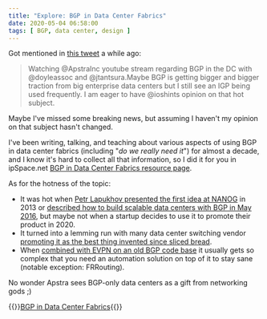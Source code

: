 ```yaml
---
title: "Explore: BGP in Data Center Fabrics"
date: 2020-05-04 06:58:00
tags: [ BGP, data center, design ]
---
```

Got mentioned in [this tweet](https://twitter.com/vpackets/status/1253371082788220929?s=11) a while ago:

> Watching @ApstraInc youtube stream regarding BGP in the DC with @doyleassoc and @jtantsura.Maybe BGP is getting bigger and bigger traction from big enterprise data centers but I still see an IGP being used frequently. I am eager to have @ioshints opinion on that hot subject.

Maybe I've missed some breaking news, but assuming I haven't my opinion on that subject hasn't changed.
<!--more-->
I've been writing, talking, and teaching about various aspects of using BGP in data center fabrics (including "_do we really need it_") for almost a decade, and I know it's hard to collect all that information, so I did it for you in ipSpace.net [BGP in Data Center Fabrics resource page](/series/dcbgp.html).

As for the hotness of the topic: 

* It was hot when [Petr Lapukhov presented the first idea at NANOG](https://archive.nanog.org/sites/default/files/wed.general.brainslug.lapukhov.20.pdf) in 2013 or [described how to build scalable data centers with BGP in May 2016](https://www.youtube.com/watch?v=yJbqnOdD3cg), but maybe not when a startup decides to use it to promote their product in 2020.
* It turned into a lemming run with many data center switching vendor [promoting it as the best thing invented since sliced bread](/2017/11/bgp-as-better-igp-when-and-where.html).
* When [combined with EVPN on an old BGP code base](/2020/02/the-evpnbgp-saga-continues.html) it usually gets so complex that you need an automation solution on top of it to stay sane (notable exception: FRRouting).

No wonder Apstra sees BGP-only data centers as a gift from networking gods ;)

{{<jump>}}[BGP in Data Center Fabrics](/series/dcbgp.html){{</jump>}}